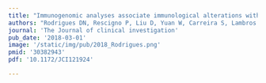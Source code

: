 ```yaml
---
title: "Immunogenomic analyses associate immunological alterations with mismatch repair defects in prostate cancer"
authors: "Rodrigues DN, Rescigno P, Liu D, Yuan W, Carreira S, Lambros MB, Seed G, Mateo J, Riisnaes R, **Mullane S**, Margolis C, Miao D, Miranda S, Dolling D, Clarke M, Bertan C, Crespo M, Boysen G, Ferreria A, Sharp A, Figueiredo I, Keliher D, Aldubayan S, Burke K, Sumanasyriya S, Fontes M, Bianchini D, Zafeiriou Z, Mendes L, Mouw K, Schweizer M, Pritchard C, Salipante S, Taplin ME, Beltran H, Rubin M, Cieslik M, Robinson D, Heath E, Schultz N, Armenia J, Abida W, Scher H, Lord C, D’Andrea A, Sawyers C, Chinnaiyan A, Alimonti A, Nelson P, Drake C, Van Allen E, de Bono, JS."
journal: 'The Journal of clinical investigation'
pub_date: '2018-03-01'
image: '/static/img/pub/2018_Rodrigues.png'
pmid: '30382943'
pdf: '10.1172/JCI121924'

---
```


